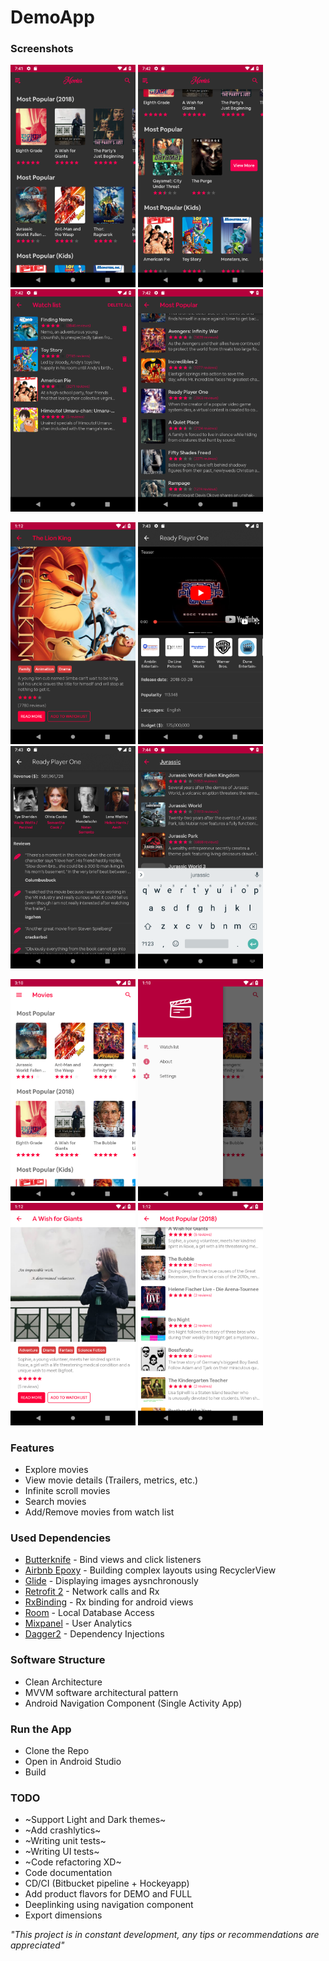 # DemoApp

### Screenshots
<img src="https://github.com/RoudyK/DemoApp/blob/master/screenshots/1.png" width="200"> <img src="https://github.com/RoudyK/DemoApp/blob/master/screenshots/2.png" width="200"> <img src="https://github.com/RoudyK/DemoApp/blob/master/screenshots/3.png" width="200"> <img src="https://github.com/RoudyK/DemoApp/blob/master/screenshots/4.png" width="200">

<img src="https://github.com/RoudyK/DemoApp/blob/master/screenshots/5.png" width="200"> <img src="https://github.com/RoudyK/DemoApp/blob/master/screenshots/6.png" width="200"> <img src="https://github.com/RoudyK/DemoApp/blob/master/screenshots/7.png" width="200"> <img src="https://github.com/RoudyK/DemoApp/blob/master/screenshots/8.png" width="200">

<img src="https://github.com/RoudyK/DemoApp/blob/master/screenshots/9.png" width="200"> <img src="https://github.com/RoudyK/DemoApp/blob/master/screenshots/10.png" width="200"> <img src="https://github.com/RoudyK/DemoApp/blob/master/screenshots/11.png" width="200"> <img src="https://github.com/RoudyK/DemoApp/blob/master/screenshots/12.png" width="200">

### Features
- Explore movies
- View movie details (Trailers, metrics, etc.)
- Infinite scroll movies
- Search movies
- Add/Remove movies from watch list

### Used Dependencies
- [Butterknife](https://github.com/JakeWharton/butterknife) - Bind views and click listeners
- [Airbnb Epoxy](https://github.com/airbnb/epoxy) - Building complex layouts using RecyclerView
- [Glide](https://github.com/bumptech/glide) - Displaying images aysnchronously
- [Retrofit 2](https://github.com/square/retrofit) - Network calls and Rx
- [RxBinding](https://github.com/JakeWharton/RxBinding) - Rx binding for android views
- [Room](https://developer.android.com/topic/libraries/architecture/room) - Local Database Access
- [Mixpanel](https://github.com/mixpanel/mixpanel-android) - User Analytics
- [Dagger2](https://github.com/google/dagger) - Dependency Injections

### Software Structure
- Clean Architecture
- MVVM software architectural pattern
- Android Navigation Component (Single Activity App)

### Run the App
- Clone the Repo
- Open in Android Studio
- Build

### TODO
- ~Support Light and Dark themes~
- ~Add crashlytics~
- ~Writing unit tests~
- ~Writing UI tests~
- ~Code refactoring XD~
- Code documentation
- CD/CI (Bitbucket pipeline + Hockeyapp)
- Add product flavors for DEMO and FULL
- Deeplinking using navigation component
- Export dimensions

*"This project is in constant development, any tips or recommendations are appreciated"*

